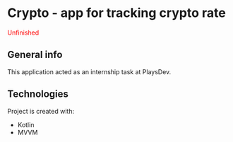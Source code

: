 # Crypto - app for tracking crypto rate

<font color="red">Unfinished</font>

## General info
This application acted as an internship task at PlaysDev. 

## Technologies
Project is created with:
* Kotlin
* MVVM
